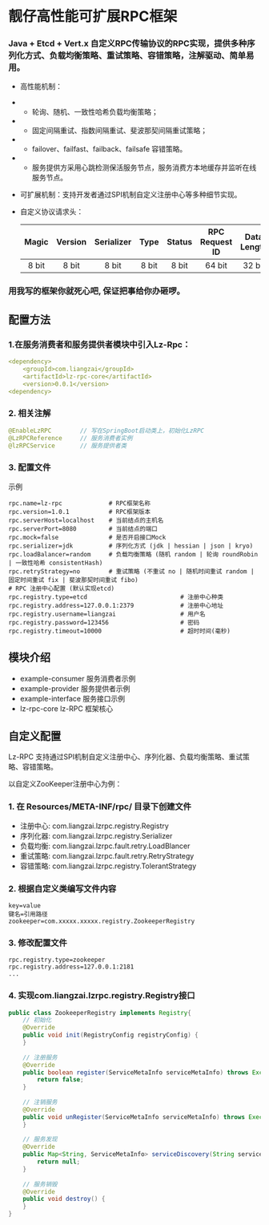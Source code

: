# 靓仔高性能可扩展RPC框架

### Java + Etcd + Vert.x 自定义RPC传输协议的RPC实现，提供多种序列化方式、负载均衡策略、重试策略、容错策略，注解驱动、简单易用。


* 高性能机制：
* * 轮询、随机、一致性哈希负载均衡策略；
* * 固定间隔重试、指数间隔重试、斐波那契间隔重试策略；
* * failover、failfast、failback、failsafe 容错策略。
* * 服务提供方采用心跳检测保活服务节点，服务消费方本地缓存并监听在线服务节点。
* 可扩展机制：支持开发者通过SPI机制自定义注册中心等多种细节实现。
* 自定义协议请求头： 

  | Magic | Version | Serializer | Type  | Status | RPC Request ID | Data Length |
  |:-----:|:-------:|:----------:|:-----:|:------:|:--------------:|:-----------:|
  | 8 bit |  8 bit  |   8 bit    | 8 bit | 8 bit  |     64 bit     |   32 bit    |
### 用我写的框架你就死心吧, 保证把事给你办砸啰。

## 配置方法
### 1.在服务消费者和服务提供者模块中引入Lz-Rpc：
```yaml
<dependency>
    <groupId>com.liangzai</groupId>
    <artifactId>lz-rpc-core</artifactId>
    <version>0.0.1</version>
<dependency>
```

### 2. 相关注解
```java
@EnableLzRPC        // 写在SpringBoot启动类上，初始化LzRPC
@LzRPCReference     // 服务消费者实例
@lzRPCService       // 服务提供者类
```

### 3. 配置文件
示例
```properties
rpc.name=lz-rpc             # RPC框架名称
rpc.version=1.0.1           # RPC框架版本
rpc.serverHost=localhost    # 当前结点的主机名
rpc.serverPort=8080         # 当前结点的端口
rpc.mock=false              # 是否开启接口Mock
rpc.serializer=jdk          # 序列化方式 (jdk | hessian | json | kryo)
rpc.loadBalancer=random     # 负载均衡策略 (随机 random | 轮询 roundRobin | 一致性哈希 consistentHash)
rpc.retryStrategy=no        # 重试策略 (不重试 no | 随机时间重试 random | 固定时间重试 fix | 斐波那契时间重试 fibo)
# RPC 注册中心配置 (默认实现etcd)
rpc.registry.type=etcd                          # 注册中心种类
rpc.registry.address=127.0.0.1:2379             # 注册中心地址
rpc.registry.username=liangzai                  # 用户名
rpc.registry.password=123456                    # 密码
rpc.registry.timeout=10000                      # 超时时间(毫秒)
```

## 模块介绍
* example-consumer    服务消费者示例
* example-provider    服务提供者示例
* example-interface   服务接口示例
* lz-rpc-core         lz-RPC 框架核心

## 自定义配置
Lz-RPC 支持通过SPI机制自定义注册中心、序列化器、负载均衡策略、重试策略、容错策略。


以自定义ZooKeeper注册中心为例：
### 1. 在 Resources/META-INF/rpc/ 目录下创建文件
* 注册中心: com.liangzai.lzrpc.registry.Registry
* 序列化器: com.liangzai.lzrpc.registry.Serializer
* 负载均衡: com.liangzai.lzrpc.fault.retry.LoadBlancer
* 重试策略: com.liangzai.lzrpc.fault.retry.RetryStrategy
* 容错策略: com.liangzai.lzrpc.registry.TolerantStrategy
### 2. 根据自定义类编写文件内容
```text
key=value
键名=引用路径
zookeeper=com.xxxxx.xxxxx.registry.ZookeeperRegistry
```

### 3. 修改配置文件
```properties
rpc.registry.type=zookeeper
rpc.registry.address=127.0.0.1:2181
...                  
```

### 4. 实现com.liangzai.lzrpc.registry.Registry接口
```java
public class ZookeeperRegistry implements Registry{
	// 初始化
	@Override
	public void init(RegistryConfig registryConfig) {
	}
	
	// 注册服务
	@Override
	public boolean register(ServiceMetaInfo serviceMetaInfo) throws Exception {
		return false;
	}
	
	// 注销服务
	@Override
	public void unRegister(ServiceMetaInfo serviceMetaInfo) throws ExecutionException, InterruptedException {
	}
	
	// 服务发现
	@Override
	public Map<String, ServiceMetaInfo> serviceDiscovery(String serviceKey) throws ExecutionException, InterruptedException {
		return null;
	}
	
	// 服务销毁
	@Override
	public void destroy() {
	}
}
```